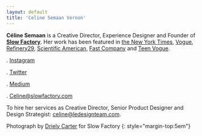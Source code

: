 ```yaml
---
layout: default
title: 'Celine Semaan Vernon'
---
```


**Céline Semaan** is a Creative Director, Experience Designer and Founder of [**Slow&nbsp;Factory**](https://slowfactory.com/).
Her work has been featured in [the New York Times](https://www.nytimes.com/2017/04/05/fashion/refugees-fashion-slow-factory.html), [Vogue](http://en.vogue.me/fashion/refugee-to-fashion-designer/), [Refinery29](http://www.refinery29.com/2016/06/114166/anera-we-are-home-slow-factory-collection), [Scientific American](http://blogs.scientificamerican.com/symbiartic/wrapped-in-the-world/),
[Fast Company](http://www.fastcodesign.com/3021150/haute-fashion-developed-from-nasa-photographs#1) and [Teen Vogue](https://slowfactory.com/pages/www.teenvogue.com/gallery/refugees-follow-passion-beauty-lebanon).

<!-- Full Bio. -->

. [Instagram](https://www.instagram.com/theslowfactory/)

. [Twitter](https://twitter.com/slowfactory_)

. [Medium](https://medium.com/slowfactory)

. [Celine@slowfactory.com](mailto:celine@slowfactory.com)

To hire her services as Creative Director, Senior Product Designer and Design Strategist:
[celine@ledesignteam.com](mailto:celine@ledesignteam.com).

Photograph by [Driely Carter](http://drielys.com/) for Slow Factory
{: style="margin-top:5em"}
